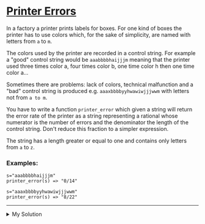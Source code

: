 # [Printer Errors](https://www.codewars.com/kata/56541980fa08ab47a0000040)

In a factory a printer prints labels for boxes. For one kind of boxes the printer has to use colors which, for the sake
of simplicity, are named with letters from `a` to `m`.

The colors used by the printer are recorded in a control string. For example a "good" control string would be
`aaabbbbhaijjjm` meaning that the printer used three times color a, four times color b, one time color h then one time
color a...

Sometimes there are problems: lack of colors, technical malfunction and a "bad" control string is produced e.g.
`aaaxbbbbyyhwawiwjjjwwm` with letters not from `a to m`.

You have to write a function `printer_error` which given a string will return the error rate of the printer as a string
representing a rational whose numerator is the number of errors and the denominator the length of the control string.
Don't reduce this fraction to a simpler expression.

The string has a length greater or equal to one and contains only letters from `a` to `z`.

### Examples:

```
s="aaabbbbhaijjjm"
printer_error(s) => "0/14"

s="aaaxbbbbyyhwawiwjjjwwm"
printer_error(s) => "8/22"
```

---

<details><summary>My Solution</summary>

```js
function printerError(s) {
  // Replace characters in the range [a-m] with an empty string and return the error ratio
  return `${s.replace(/[a-m]/g, '').length}/${s.length}`
}
```

</details>
